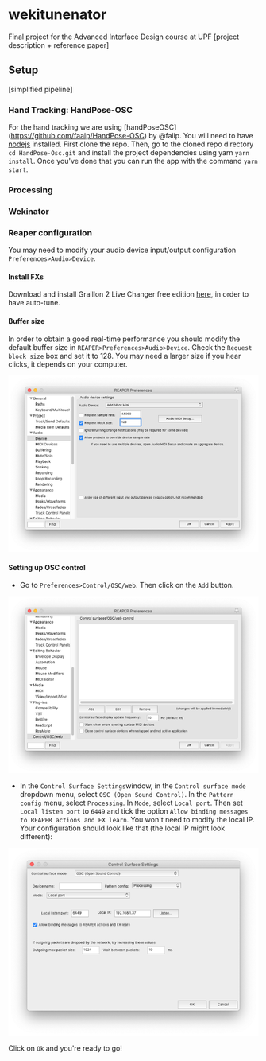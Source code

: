 # wekitunenator
Final project for the Advanced Interface Design course at UPF
[project description + reference paper]

## Setup
[simplified pipeline]
### Hand Tracking: HandPose-OSC
For the hand tracking we are using [handPoseOSC] (https://github.com/faaip/HandPose-OSC) by @faiip. You will need to have [nodejs](https://nodejs.org/en/) installed. First clone the repo. Then, go to the cloned repo directory `cd HandPose-Osc.git` and install the project dependencies using yarn `yarn install`. Once you've done that you can run the app with the command `yarn start`. 

### Processing

### Wekinator


### Reaper configuration 
You may need to modify your audio device input/output configuration `Preferences>Audio>Device`.

#### Install FXs
Download and install Graillon 2 Live Changer free edition [here](https://www.auburnsounds.com/products/Graillon.html), in order to have auto-tune.

#### Buffer size
In order to obtain a good real-time performance you should modify the default buffer size in `REAPER>Preferences>Audio>Device`. Check the `Request block size` box and set it to 128. You may need a larger size if you hear clicks, it depends on your computer.
<div style="text-align:center"><img src="./.bin/buffer.png"/></div>

#### Setting up OSC control 
* Go to `Preferences>Control/OSC/web`. Then click on the `Add` button.
<div style="text-align:center"><img src="./.bin/reaper_preferences.png"/></div>

* In the `Control Surface Settings`window, in the `Control surface mode` dropdown menu, select `OSC (Open Sound Control)`. In the `Pattern config` menu, select `Processing`. In `Mode`, select `Local port`. Then set `Local listen port` to `6449` and tick the option `Allow binding messages to REAPER actions and FX learn`. You won't need to modify the local IP. Your configuration should look like that (the local IP might look different):

<div style="text-align:center"><img src="./.bin/control_surface_settings.png"/></div>

Click on `Ok` and you're ready to go!